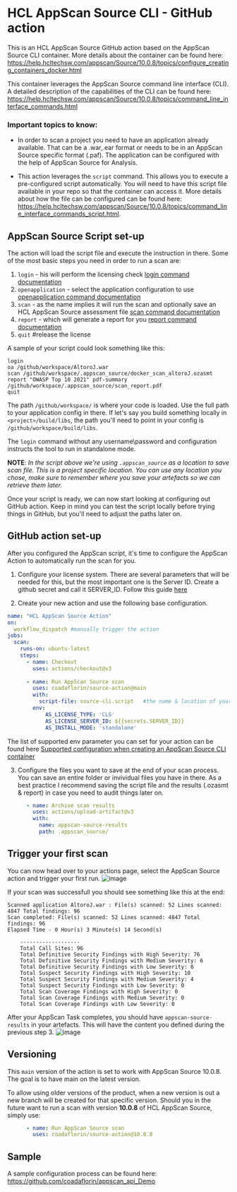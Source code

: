 # HCL AppScan Source CLI - GitHub action

This is an HCL AppScan Source GitHub action based on the AppScan Source CLI container. 
More details about the container can be found here: https://help.hcltechsw.com/appscan/Source/10.0.8/topics/configure_creating_containers_docker.html

This container leverages the AppScan Source command line interface (CLI). A detailed description of the capabilities of the CLI can be found here: 
https://help.hcltechsw.com/appscan/Source/10.0.8/topics/command_line_interface_commands.html 

### Important topics to know: 
* In order to scan a project you need to have an application already available. That can be a .war,.ear format or needs to be in an AppScan Source specific format (.paf). The application can be configured with the help of AppScan Source for Analysis. 

* This action leverages the ```script``` command. This allows you to execute a pre-configured script automatically. You will need to have this script file available in your repo so that the container can access it. More details about how the file can be configured can be found here: https://help.hcltechsw.com/appscan/Source/10.0.8/topics/command_line_interface_commands_script.html. 

## AppScan Source Script set-up 
The action will load the script file and execute the instruction in there. Some of the most basic steps you need in order to run a scan are: 
  1. ```login``` - his will perform the licensing check [login command documentation](https://help.hcltechsw.com/appscan/Source/10.0.8/topics/command_line_interface_commands_login.html) 
  2. ```openapplication``` - select the application configuration to use [openapplication command documentation](https://help.hcltechsw.com/appscan/Source/10.0.8/topics/command_line_interface_commands_openapplication.html) 
  3. ```scan``` - as the name implies it will run the scan and optionally save an HCL AppScan Source assessment file [scan command documentation](https://help.hcltechsw.com/appscan/Source/10.0.8/topics/command_line_interface_commands_scan.html?hl=scan) 
  4. ```report``` - which will generate a report for you [report command documentation](https://help.hcltechsw.com/appscan/Source/10.0.8/topics/command_line_interface_commands_report.html) 
  5. ```quit``` #release the license 
  
A sample of your script could look something like this:
  ```
  login
  oa /github/workspace/AltoroJ.war 
  scan /github/workspace/.appscan_source/docker_scan_altoroJ.ozasmt
  report "OWASP Top 10 2021" pdf-summary /github/workspace/.appscan_source/scan_report.pdf
  quit
  ```
The path ```/github/workspace/``` is where your code is loaded. Use the full path to your application config in there. If let's say you build something locally in ```<project>/build/libs```, the path you'll need to point in your config is ```/github/workspace/build/libs```. 

The ```login``` command without any username\password and configuration instructs the tool to run in standalone mode. 
  
**NOTE**: *In the script above we're using ```.appscan_source``` as a location to save scan file. This is a project specific location. You can use any location you chose, make sure to remember where you save your artefacts so we can retrieve them later.* 

Once your script is ready, we can now start looking at configuring out GitHub action. Keep in mind you can test the script locally before trying things in GitHub, but you'll need to adjust the paths later on. 

## GitHub action set-up 

After you configured the AppScan script, it's time to configure the AppScan Action to automatically run the scan for you. 

1. Configure your license system. There are several parameters that will be needed for this, but the most important one is the Server ID. Create a github secret and call it SERVER_ID. Follow this guide [here](https://docs.github.com/en/actions/security-guides/encrypted-secrets#creating-encrypted-secrets-for-a-repository)

2. Create your new action and use the following base configuration.
```yaml
name: "HCL AppScan Source Action"
on:
  workflow_dispatch #manually trigger the action 
jobs:
  scan:
    runs-on: ubuntu-latest
    steps:
      - name: Checkout
        uses: actions/checkout@v3
        
      - name: Run AppScan Source scan
        uses: coadaflorin/source-action@main
        with:
          script-file: source-cli.script   #the name & location of your script file relative to your repo
        env:
            AS_LICENSE_TYPE: 'CLS'
            AS_LICENSE_SERVER_ID: ${{secrets.SERVER_ID}}
            AS_INSTALL_MODE: 'standalone'
```     
The list of supported env parameter you can set for your action can be found here [Supported configuration when creating an AppScan Source CLI container](https://help.hcltechsw.com/appscan/Source/10.0.8/topics/configure_docker_supported_configurations.html)


3. Configure the files you want to save at the end of your scan process. You can save an entire folder or invividual files you have in there. As a best practice I recommend saving the script file and the results (.ozasmt & report) in case you need to audit things later on. 
```yaml
      - name: Archive scan results
        uses: actions/upload-artifact@v3
        with:
          name: appscan-source-results
          path: .appscan_source/
```

## Trigger your first scan
You can now head over to your actions page, select the AppScan Source action and trigger your first run. 
![image](https://user-images.githubusercontent.com/12701547/193832395-36b8ac7f-040a-4c8f-a18e-dbae8985dcfe.png)

If your scan was successfull you should see something like this at the end: 
```shell
Scanned application AltoroJ.war : File(s) scanned: 52 Lines scanned: 4847 Total findings: 96
Scan completed: File(s) scanned: 52 Lines scanned: 4847 Total findings: 96
Elapsed Time - 0 Hour(s) 3 Minute(s) 14 Second(s)

	-------------------
	Total Call Sites: 96
	Total Definitive Security Findings with High Severity: 76
	Total Definitive Security Findings with Medium Severity: 6
	Total Definitive Security Findings with Low Severity: 0
	Total Suspect Security Findings with High Severity: 10
	Total Suspect Security Findings with Medium Severity: 4
	Total Suspect Security Findings with Low Severity: 0
	Total Scan Coverage Findings with High Severity: 0
	Total Scan Coverage Findings with Medium Severity: 0
	Total Scan Coverage Findings with Low Severity: 0
  ```
  
  After your AppScan Task completes, you should have ```appscan-source-results``` in your artefacts. This will have the content you defined during the previous step 3. 
  ![image](https://user-images.githubusercontent.com/12701547/193832895-5b46542d-2d61-4ecc-8989-7cb76e157149.png)


## Versioning 
This ```main``` version of the action is set to work with AppScan Source 10.0.8. The goal is to have main on the latest version. 

To allow using older versions of the product, when a new version is out a new branch will be created for that specific version. Should you in the future want to run a scan with version **10.0.8** of HCL AppScan Source, simply use:
```yaml
      - name: Run AppScan Source scan
        uses: coadaflorin/source-action@10.0.8
```


## Sample 
A sample configuration process can be found here: 
https://github.com/coadaflorin/appscan_api_Demo

